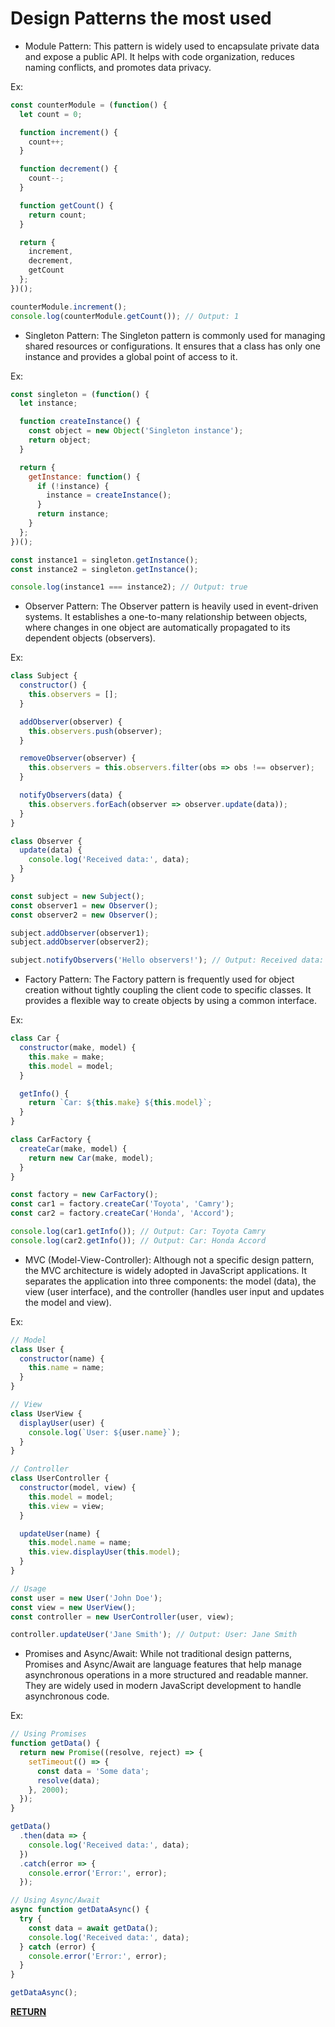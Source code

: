 # Design Patterns the most used

- Module Pattern: This pattern is widely used to encapsulate private data and expose a public API. It helps with code organization, reduces naming conflicts, and promotes data privacy.

Ex:
```javascript
const counterModule = (function() {
  let count = 0;

  function increment() {
    count++;
  }

  function decrement() {
    count--;
  }

  function getCount() {
    return count;
  }

  return {
    increment,
    decrement,
    getCount
  };
})();

counterModule.increment();
console.log(counterModule.getCount()); // Output: 1

```

- Singleton Pattern: The Singleton pattern is commonly used for managing shared resources or configurations. It ensures that a class has only one instance and provides a global point of access to it.

Ex:
```javascript
const singleton = (function() {
  let instance;

  function createInstance() {
    const object = new Object('Singleton instance');
    return object;
  }

  return {
    getInstance: function() {
      if (!instance) {
        instance = createInstance();
      }
      return instance;
    }
  };
})();

const instance1 = singleton.getInstance();
const instance2 = singleton.getInstance();

console.log(instance1 === instance2); // Output: true
```
- Observer Pattern: The Observer pattern is heavily used in event-driven systems. It establishes a one-to-many relationship between objects, where changes in one object are automatically propagated to its dependent objects (observers).

Ex:
```javascript
class Subject {
  constructor() {
    this.observers = [];
  }

  addObserver(observer) {
    this.observers.push(observer);
  }

  removeObserver(observer) {
    this.observers = this.observers.filter(obs => obs !== observer);
  }

  notifyObservers(data) {
    this.observers.forEach(observer => observer.update(data));
  }
}

class Observer {
  update(data) {
    console.log('Received data:', data);
  }
}

const subject = new Subject();
const observer1 = new Observer();
const observer2 = new Observer();

subject.addObserver(observer1);
subject.addObserver(observer2);

subject.notifyObservers('Hello observers!'); // Output: Received data: Hello observers!
```

- Factory Pattern: The Factory pattern is frequently used for object creation without tightly coupling the client code to specific classes. It provides a flexible way to create objects by using a common interface.

Ex:
```javascript
class Car {
  constructor(make, model) {
    this.make = make;
    this.model = model;
  }

  getInfo() {
    return `Car: ${this.make} ${this.model}`;
  }
}

class CarFactory {
  createCar(make, model) {
    return new Car(make, model);
  }
}

const factory = new CarFactory();
const car1 = factory.createCar('Toyota', 'Camry');
const car2 = factory.createCar('Honda', 'Accord');

console.log(car1.getInfo()); // Output: Car: Toyota Camry
console.log(car2.getInfo()); // Output: Car: Honda Accord
```

- MVC (Model-View-Controller): Although not a specific design pattern, the MVC architecture is widely adopted in JavaScript applications. It separates the application into three components: the model (data), the view (user interface), and the controller (handles user input and updates the model and view).

Ex:
```javascript
// Model
class User {
  constructor(name) {
    this.name = name;
  }
}

// View
class UserView {
  displayUser(user) {
    console.log(`User: ${user.name}`);
  }
}

// Controller
class UserController {
  constructor(model, view) {
    this.model = model;
    this.view = view;
  }

  updateUser(name) {
    this.model.name = name;
    this.view.displayUser(this.model);
  }
}

// Usage
const user = new User('John Doe');
const view = new UserView();
const controller = new UserController(user, view);

controller.updateUser('Jane Smith'); // Output: User: Jane Smith
```

- Promises and Async/Await: While not traditional design patterns, Promises and Async/Await are language features that help manage asynchronous operations in a more structured and readable manner. They are widely used in modern JavaScript development to handle asynchronous code.

Ex:
```javascript
// Using Promises
function getData() {
  return new Promise((resolve, reject) => {
    setTimeout(() => {
      const data = 'Some data';
      resolve(data);
    }, 2000);
  });
}

getData()
  .then(data => {
    console.log('Received data:', data);
  })
  .catch(error => {
    console.error('Error:', error);
  });

// Using Async/Await
async function getDataAsync() {
  try {
    const data = await getData();
    console.log('Received data:', data);
  } catch (error) {
    console.error('Error:', error);
  }
}

getDataAsync();
```

[**RETURN**](./README.md)